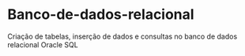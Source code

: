 # Banco-de-dados-relacional
Criação de tabelas, inserção de dados e consultas no banco de dados relacional Oracle SQL
